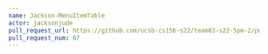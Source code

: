 ```yaml
---
name: Jackson-MenuItemTable
actor: jacksonjude
pull_request_url: https://github.com/ucsb-cs156-s22/team03-s22-5pm-2/pull/67
pull_request_num: 67
---
```

